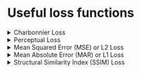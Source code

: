# Useful loss functions

<details>
<summary>Charbonnier Loss</summary>

---

**Definition:**

Charbonnier Loss, also known as the Pseudo-Huber Loss, is a smooth approximation to the L1 (absolute difference) Loss. It's less sensitive to outliers than the L2 (squared difference) Loss.

**Formula:**

$$\ \text{CharbonnierLoss(x)}=\sqrt{x^2+\epsilon^2}\ $$
​

**Where:** 

- $\ \epsilon$ is a small constant to ensure smoothness.

**Characteristics:**

- It's convex and continuously differentiable, making it suitable for optimization.
- It behaves like L1 loss for large differences and like L2 loss for small differences, combining the advantages of both.

---

</details>

<details>
<summary>Perceptual Loss</summary>

---

**Definition:**

Perceptual Loss, often referred to as feature loss or content loss, is designed to measure the perceptual difference between two images. Instead of comparing pixel values directly, it compares the feature representations of the images as extracted by a pre-trained neural network.

**Formula:**

$$\  \text{PerceptualLoss} = \frac{1}{W \times H \times C} \sum_{i=1}^{W} \sum_{j=1}^{H} \sum_{k=1}^{C} (F_{ijk}^{\text{target}} - F_{ijk}^{\text{generated}})^2 $$


**Where:**

- $\ F^{target}$ and $\ F^{generated}$ are the feature maps of the target and generated images, respectively.
- $\ W, H$ and $\ C$ are the width, height, and number of channels of the feature maps, respectively.

**Characteristics:**

- It emphasizes perceptual and structural similarity over pixel-wise accuracy.
- Often uses features from a pre-trained network (like VGG) to compute the loss.
- Particularly useful in tasks where the exact pixel values are less important than the overall perceptual quality, such as style transfer or super-resolution.

---

</details>

<details>
<summary>Mean Squared Error (MSE) or L2 Loss</summary>

---

**Definition:**

MSE Loss measures the average squared difference between the estimated high-resolution image and the ground truth. It emphasizes pixel-wise accuracy.

**Formula:**

$$\ \text{MSE} = \frac{1}{N} \sum_{i=1}^N(y_i−\hat{y}_i)^2 $$

**Where:**

- $\ y_i$ is the pixel value of the ground truth image.
- $\ \hat{y}_i$ is the pixel value of the estimated image.
- $\ N$ is the total number of pixels.

**Characteristics:**

- Provides pixel-wise accuracy.
- Can lead to overly smooth results due to the quadratic penalty for deviations.

---

</details>

<details>
<summary>Mean Absolute Error (MAR) or L1 Loss</summary>

---

**Definition:**

MAE Loss measures the average absolute difference between the estimated image and the ground truth. It's less sensitive to outliers compared to MSE

**Formula:**

$$\ \text{MAE} = \frac{1}{N} \sum_{i=1}^{N} |{y_i-\hat{y}_i}|$$

**Where:**

- $\ y_i$ is the pixel value of the ground truth image.
- $\ \hat{y}_i$ is the pixel value of the estimated image.
- $\ N$ is the total number of pixels.

**Characteristics:**

- Less sensitive to outliers than MSE.
- Can produce sharper results compared to MSE.

---

</details>

<details>
<summary>Structural Similarity Index (SSIM) Loss</summary>

---

**Definition:**

SSIM Loss is designed to evaluate the structural and perceptual similarity between two images, focusing on luminance, contrast, and structure.

**Formula:**

$$\ \text{SSIM} = \frac{(2\mu_x\mu_y+c_1)(2\sigma_{xy}+c_2)}{(\mu_x^2+\mu_y^2+c_1)(\sigma_x^2+\sigma_y^2+c_2)}$$

**Where:**

- $\ \mu_x$ and $\ \mu_y$ are the average of images $\ x$ and $\ y$.
- $\ \sigma_x^2$ and $\ \sigma_y^2$ are the variances of images $\ x$ and $\ y$.
- $\ \sigma_{xy}$ is the covaioance of $\ x$ and $\ y$.
- $\ c_1$ and $\ c_2$ are constants to avoid division by zero.

**Characteristics:**

- Evaluates structural and perceptual differences.
- More aligned with human visual perception compared to pixel-wise losses.

---
  
</details>
